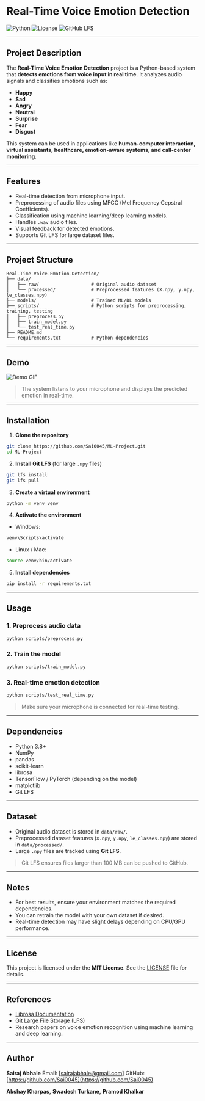 # Real-Time Voice Emotion Detection

![Python](https://img.shields.io/badge/Python-3.8+-blue)
![License](https://img.shields.io/badge/License-MIT-green)
![GitHub LFS](https://img.shields.io/badge/Git-LFS-blue)

---

## Project Description

The **Real-Time Voice Emotion Detection** project is a Python-based system that **detects emotions from voice input in real time**.
It analyzes audio signals and classifies emotions such as:

* **Happy**
* **Sad**
* **Angry**
* **Neutral**
* **Surprise**
* **Fear**
* **Disgust**

This system can be used in applications like **human-computer interaction, virtual assistants, healthcare, emotion-aware systems, and call-center monitoring**.

---

## Features

* Real-time detection from microphone input.
* Preprocessing of audio files using MFCC (Mel Frequency Cepstral Coefficients).
* Classification using machine learning/deep learning models.
* Handles `.wav` audio files.
* Visual feedback for detected emotions.
* Supports Git LFS for large dataset files.

---

## Project Structure

```
Real-Time-Voice-Emotion-Detection/
├── data/
│   ├── raw/                   # Original audio dataset
│   └── processed/             # Preprocessed features (X.npy, y.npy, le_classes.npy)
├── models/                    # Trained ML/DL models
├── scripts/                   # Python scripts for preprocessing, training, testing
│   ├── preprocess.py
│   ├── train_model.py
│   └── test_real_time.py
├── README.md
└── requirements.txt           # Python dependencies
```

---

## Demo

![Demo GIF](https://user-images.githubusercontent.com/yourusername/demo.gif)

> The system listens to your microphone and displays the predicted emotion in real-time.

---

## Installation

1. **Clone the repository**

```bash
git clone https://github.com/Sai0045/ML-Project.git
cd ML-Project
```

2. **Install Git LFS** (for large `.npy` files)

```bash
git lfs install
git lfs pull
```

3. **Create a virtual environment**

```bash
python -m venv venv
```

4. **Activate the environment**

* Windows:

```bash
venv\Scripts\activate
```

* Linux / Mac:

```bash
source venv/bin/activate
```

5. **Install dependencies**

```bash
pip install -r requirements.txt
```

---

## Usage

### 1. Preprocess audio data

```bash
python scripts/preprocess.py
```

### 2. Train the model

```bash
python scripts/train_model.py
```

### 3. Real-time emotion detection

```bash
python scripts/test_real_time.py
```

> Make sure your microphone is connected for real-time testing.

---

## Dependencies

* Python 3.8+
* NumPy
* pandas
* scikit-learn
* librosa
* TensorFlow / PyTorch (depending on the model)
* matplotlib
* Git LFS

---

## Dataset

* Original audio dataset is stored in `data/raw/`.
* Preprocessed dataset features (`X.npy`, `y.npy`, `le_classes.npy`) are stored in `data/processed/`.
* Large `.npy` files are tracked using **Git LFS**.

> Git LFS ensures files larger than 100 MB can be pushed to GitHub.

---

## Notes

* For best results, ensure your environment matches the required dependencies.
* You can retrain the model with your own dataset if desired.
* Real-time detection may have slight delays depending on CPU/GPU performance.

---

## License

This project is licensed under the **MIT License**. See the [LICENSE](LICENSE) file for details.

---

## References

* [Librosa Documentation](https://librosa.org/)
* [Git Large File Storage (LFS)](https://git-lfs.github.com/)
* Research papers on voice emotion recognition using machine learning and deep learning.

---

## Author

**Sairaj Abhale**
Email: [[sairajabhale@gmail.com](mailto:sairajabhale@gmail.com)]
GitHub: [https://github.com/Sai0045](https://github.com/Sai0045)

**Akshay Kharpas,**
**Swadesh Turkane,**
**Pramod Khalkar**


